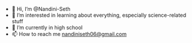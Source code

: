 - 👋 Hi, I’m @Nandini-Seth
- 👀 I’m interested in learning about everything, especially science-related stuff
- 🌱 I’m currently in high school
- 📫 How to reach me nandiniseth06@gmail.com
